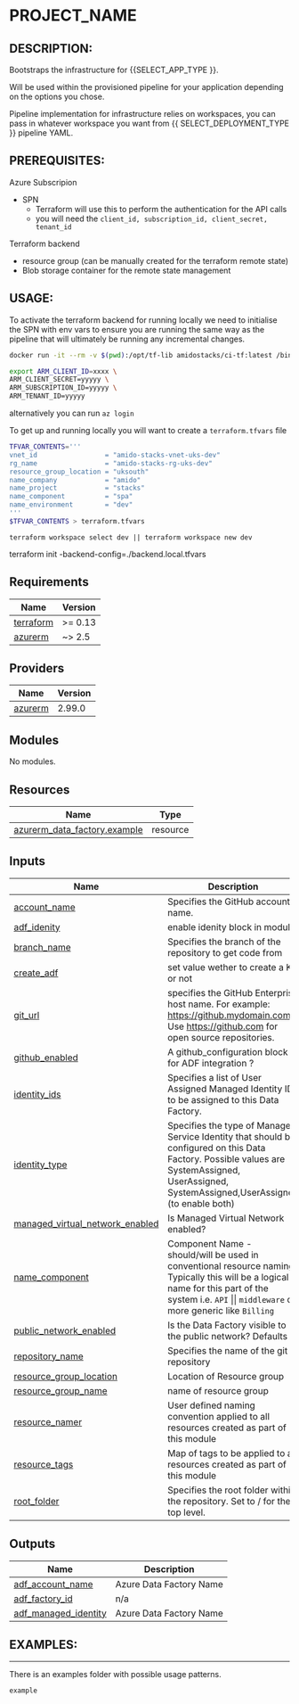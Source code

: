 <!-- BEGIN_TF_DOCS -->
# PROJECT_NAME

DESCRIPTION:
---
Bootstraps the infrastructure for {{SELECT_APP_TYPE }}. 

Will be used within the provisioned pipeline for your application depending on the options you chose.

Pipeline implementation for infrastructure relies on workspaces, you can pass in whatever workspace you want from {{ SELECT_DEPLOYMENT_TYPE }} pipeline YAML.

PREREQUISITES:
---
Azure Subscripion
  - SPN 
    - Terraform will use this to perform the authentication for the API calls
    - you will need the `client_id, subscription_id, client_secret, tenant_id`

Terraform backend
  - resource group (can be manually created for the terraform remote state)
  - Blob storage container for the remote state management


USAGE:
---

To activate the terraform backend for running locally we need to initialise the SPN with env vars to ensure you are running the same way as the pipeline that will ultimately be running any incremental changes.

```bash
docker run -it --rm -v $(pwd):/opt/tf-lib amidostacks/ci-tf:latest /bin/bash
```

```bash 
export ARM_CLIENT_ID=xxxx \
ARM_CLIENT_SECRET=yyyyy \
ARM_SUBSCRIPTION_ID=yyyyy \
ARM_TENANT_ID=yyyyy
```

alternatively you can run `az login` 

To get up and running locally you will want to create  a `terraform.tfvars` file 
```bash
TFVAR_CONTENTS='''
vnet_id                 = "amido-stacks-vnet-uks-dev"
rg_name                 = "amido-stacks-rg-uks-dev"
resource_group_location = "uksouth"
name_company            = "amido"
name_project            = "stacks"
name_component          = "spa"
name_environment        = "dev" 
'''
$TFVAR_CONTENTS > terraform.tfvars
```

```
terraform workspace select dev || terraform workspace new dev
```

terraform init -backend-config=./backend.local.tfvars
## Requirements

| Name | Version |
|------|---------|
| <a name="requirement_terraform"></a> [terraform](#requirement\_terraform) | >= 0.13 |
| <a name="requirement_azurerm"></a> [azurerm](#requirement\_azurerm) | ~> 2.5 |

## Providers

| Name | Version |
|------|---------|
| <a name="provider_azurerm"></a> [azurerm](#provider\_azurerm) | 2.99.0 |

## Modules

No modules.

## Resources

| Name | Type |
|------|------|
| [azurerm_data_factory.example](https://registry.terraform.io/providers/hashicorp/azurerm/latest/docs/resources/data_factory) | resource |

## Inputs

| Name | Description | Type | Default | Required |
|------|-------------|------|---------|:--------:|
| <a name="input_account_name"></a> [account\_name](#input\_account\_name) | Specifies the GitHub account name. | `string` | `"amido"` | no |
| <a name="input_adf_idenity"></a> [adf\_idenity](#input\_adf\_idenity) | enable idenity block in module | `bool` | `true` | no |
| <a name="input_branch_name"></a> [branch\_name](#input\_branch\_name) | Specifies the branch of the repository to get code from | `string` | `"feature/test"` | no |
| <a name="input_create_adf"></a> [create\_adf](#input\_create\_adf) | set value wether to create a KV or not | `bool` | `true` | no |
| <a name="input_git_url"></a> [git\_url](#input\_git\_url) | specifies the GitHub Enterprise host name. For example: https://github.mydomain.com. Use https://github.com for open source repositories. | `string` | `"https://github.com"` | no |
| <a name="input_github_enabled"></a> [github\_enabled](#input\_github\_enabled) | A github\_configuration block for ADF integration ? | `bool` | `false` | no |
| <a name="input_identity_ids"></a> [identity\_ids](#input\_identity\_ids) | Specifies a list of User Assigned Managed Identity IDs to be assigned to this Data Factory. | `list(string)` | `[]` | no |
| <a name="input_identity_type"></a> [identity\_type](#input\_identity\_type) | Specifies the type of Managed Service Identity that should be configured on this Data Factory. Possible values are SystemAssigned, UserAssigned, SystemAssigned,UserAssigned (to enable both) | `string` | `"SystemAssigned"` | no |
| <a name="input_managed_virtual_network_enabled"></a> [managed\_virtual\_network\_enabled](#input\_managed\_virtual\_network\_enabled) | Is Managed Virtual Network enabled? | `bool` | `false` | no |
| <a name="input_name_component"></a> [name\_component](#input\_name\_component) | Component Name - should/will be used in conventional resource naming. Typically this will be a logical name for this part of the system i.e. `API` \|\| `middleware` or more generic like `Billing` | `string` | `"kv"` | no |
| <a name="input_public_network_enabled"></a> [public\_network\_enabled](#input\_public\_network\_enabled) | Is the Data Factory visible to the public network? Defaults to | `bool` | `true` | no |
| <a name="input_repository_name"></a> [repository\_name](#input\_repository\_name) | Specifies the name of the git repository | `string` | `"stacks"` | no |
| <a name="input_resource_group_location"></a> [resource\_group\_location](#input\_resource\_group\_location) | Location of Resource group | `string` | `"uksouth"` | no |
| <a name="input_resource_group_name"></a> [resource\_group\_name](#input\_resource\_group\_name) | name of resource group | `string` | n/a | yes |
| <a name="input_resource_namer"></a> [resource\_namer](#input\_resource\_namer) | User defined naming convention applied to all resources created as part of this module | `string` | n/a | yes |
| <a name="input_resource_tags"></a> [resource\_tags](#input\_resource\_tags) | Map of tags to be applied to all resources created as part of this module | `map(string)` | `{}` | no |
| <a name="input_root_folder"></a> [root\_folder](#input\_root\_folder) | Specifies the root folder within the repository. Set to / for the top level. | `string` | `"/"` | no |

## Outputs

| Name | Description |
|------|-------------|
| <a name="output_adf_account_name"></a> [adf\_account\_name](#output\_adf\_account\_name) | Azure Data Factory Name |
| <a name="output_adf_factory_id"></a> [adf\_factory\_id](#output\_adf\_factory\_id) | n/a |
| <a name="output_adf_managed_identity"></a> [adf\_managed\_identity](#output\_adf\_managed\_identity) | Azure Data Factory Name |

## EXAMPLES:
---
There is an examples folder with possible usage patterns.

`example` 

<!-- END_TF_DOCS -->